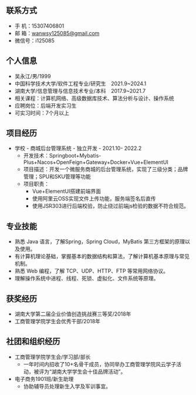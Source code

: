 ## 联系方式

* 手 机：15307406801 
* 邮 箱：wanwsy125085@gmail.com    
* 微信号：i125085

## 个人信息
* 吴永江/男/1999     
* 中国科学技术大学/软件工程专业/研究生&emsp;2021.9~2024.1          
* 湖南大学/信息管理与信息技术专业/本科&emsp;2017.9~2021.7 
* 相关课程：计算机网络、高级数据库技术、算法分析与设计、操作系统
* 应聘岗位：后端开发实习生
* 可实习时间：7个月以上

## 项目经历

* 学校 - 商城后台管理系统 - 独立开发 - 2021.10- 2022.2 
    * 开发技术：Springboot+Mybatis-Plus+Nacos+OpenFeign+Gateway+Docker+Vue+ElementUI
    * 项目描述：开发一个微服务商城的后台管理系统，实现了三级分类；品牌管理；SPU和SKU管理等功能
    * 项目职责：
        * Vue+ElementUI搭建前端界面
        * 使用阿里云OSS实现文件上传功能，服务端签名后直传
        * 使用JSR303进行后端校验，防止绕过前端js检验的数据不符合规范。

## 专业技能

* 熟悉 Java 语言，了解Spring，Spring Cloud，MyBatis 第三方框架的原理以及使用。
* 有计算机理论基础，掌握基本的数据结构和算法，了解计算机基本原理与常见机制。
* 熟悉 Web 编程，了解 TCP、UDP、HTTP、FTP 等常用网络协议。
* 理解操作系统中进程、线程、死锁、虚拟化、文件系统等原理。

## 获奖经历
* 湖南大学第二届企业价值创造挑战赛三等奖/2018年
* 工商管理学院学生会优秀干部/2018年

## 社团和组织经历
* 工商管理学院学生会/学习部/部长
    * 一年时间内招收了10+名骨干成员，协同举办工商管理学院风云学子活动，被评为“湖南大学学生会十佳品牌活动”。
* 电子商务1901班/新生助理
    * 协助辅导员处理新生入学及军训事宜。

